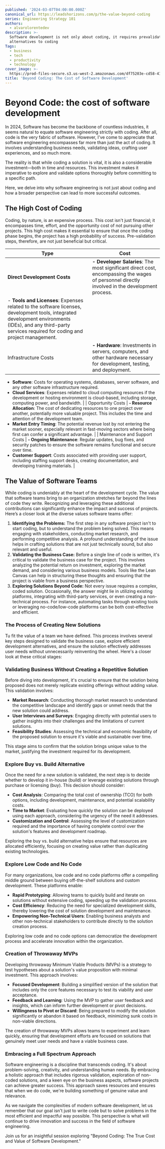 ```yaml
---
published: '2024-03-07T04:00:00.000Z'
canonical_url: https://leadshorizons.com/p/the-value-beyond-coding
series: Engineering Strategy 101
authors:
  - alvarolorentedev
description: >-
  Software development is not only about coding, it requires prevalidations, and
  alternatives to coding
Tags:
  - business
  - tech
  - productivity
  - technology
cover_image: >-
  https://prod-files-secure.s3.us-west-2.amazonaws.com/df75203e-cd58-41eb-8339-d5bf4288eb0e/725a1d98-f3ef-4189-b3af-0a4da1b38797/656a9132-51a7-4fd6-a37b-a4190ff73ed5_1024x1024.webp?X-Amz-Algorithm=AWS4-HMAC-SHA256&X-Amz-Content-Sha256=UNSIGNED-PAYLOAD&X-Amz-Credential=AKIAT73L2G45FSPPWI6X%2F20241226%2Fus-west-2%2Fs3%2Faws4_request&X-Amz-Date=20241226T120445Z&X-Amz-Expires=3600&X-Amz-Signature=11b7d7a434c21d1816f826a22843cbc7ea36b074a14397de833791e1342694c7&X-Amz-SignedHeaders=host&x-id=GetObject
title: 'Beyond Coding: The Cost of Software Development'
---
```


# Beyond Code: the cost of software development


In 2024, Software has become the backbone of countless industries, it seems natural to equate software engineering strictly with coding. After all, code is the very fabric of software. However, I've come to appreciate that software engineering encompasses far more than just the act of coding. It involves understanding business needs, validating ideas, crafting user experiences, and so much more. 

The reality is that while coding a solution is vital, it is also a considerable investment—both in time and resources. This investment makes it imperative to explore and validate options thoroughly before committing to a specific path. 


Here, we delve into why software engineering is not just about coding and how a broader perspective can lead to more successful outcomes.


## The High Cost of Coding


Coding, by nature, is an expensive process. This cost isn't just financial; it encompasses time, effort, and the opportunity cost of not pursuing other projects. This high cost makes it essential to ensure that once the coding phase begins, the project has a high probability of success. Pre-validation steps, therefore, are not just beneficial but critical.



| **Type**                      | **Cost**                                                                                                                                                                                                                                                                                                                                                                                                                            |
| ----------------------------- | ----------------------------------------------------------------------------------------------------------------------------------------------------------------------------------------------------------------------------------------------------------------------------------------------------------------------------------------------------------------------------------------------------------------------------------- |
| **Direct Development Costs**  | **- Developer Salaries**: The most significant direct cost, encompassing the wages of personnel directly involved in the development process.
- **Tools and Licenses**: Expenses related to the software licenses, development tools, integrated development environments (IDEs), and any third-party services required for coding and project management.                                                                          |
| Infrastructure Costs          | **- Hardware**: Investments in servers, computers, and other hardware necessary for development, testing, and deployment.
- **Software**: Costs for operating systems, databases, server software, and any other software infrastructure required.
- **Cloud Services**: Expenses related to cloud computing resources if the development or hosting environment is cloud-based, including storage, computing power, and bandwidth. |
| Opportunity Costs             | **- Resource Allocation**: The cost of dedicating resources to one project over another, potentially more valuable project. This includes the time and attention of the development team.
- **Market Entry Timing**: The potential revenue lost by not entering the market sooner, especially relevant in fast-moving sectors where being first can confer a significant advantage.                                                 |
| Maintenance and Support Costs | **- Ongoing Maintenance**: Regular updates, bug fixes, and security patches to ensure the software remains functional and secure over time.
- **Customer Support**: Costs associated with providing user support, including staffing support desks, creating documentation, and developing training materials.                                                                                                                      |


## The Value of Software Teams


While coding is undeniably at the heart of the development cycle. The value that software teams bring to an organization stretches far beyond the lines of code they write. Recognizing and leveraging these additional contributions can significantly enhance the impact and success of projects. Here’s a closer look at the diverse values software teams offer:

1. **Identifying the Problems:** The first step in any software project isn't to start coding, but to understand the problem being solved. This means engaging with stakeholders, conducting market research, and performing competitive analysis. A profound understanding of the issue helps in crafting solutions that are not just technically sound, but also relevant and useful.
2. **Validating the Business Case:** Before a single line of code is written, it's critical to validate the business case for the project. This involves analyzing the potential return on investment, exploring the market demand, and considering various business models. Tools like the Lean Canvas can help in structuring these thoughts and ensuring that the project is viable from a business perspective.
3. **Exploring Solutions Beyond Code:** Not every issue requires a complex, coded solution. Occasionally, the answer might lie in utilizing existing platforms, integrating with third-party services, or even creating a non-technical process. For instance, automating tasks through existing tools or leveraging no-code/low-code platforms can be both cost-effective and efficient.

### The Process of Creating New Solutions


Tu fit the value of a team we have defined. This process involves several key steps designed to validate the business case, explore efficient development alternatives, and ensure the solution effectively addresses user needs without unnecessarily reinventing the wheel. Here's a closer look at these critical stages:


### Validating Business Without Creating a Repetitive Solution


Before diving into development, it's crucial to ensure that the solution being proposed does not merely replicate existing offerings without adding value. This validation involves:

- **Market Research**: Conducting thorough market research to understand the competitive landscape and identify gaps or unmet needs that the new solution could address.
- **User Interviews and Surveys**: Engaging directly with potential users to gather insights into their challenges and the limitations of current solutions.
- **Feasibility Studies**: Assessing the technical and economic feasibility of the proposed solution to ensure it's viable and sustainable over time.

This stage aims to confirm that the solution brings unique value to the market, justifying the investment required for its development.


### Explore Buy vs. Build Alternative


Once the need for a new solution is validated, the next step is to decide whether to develop it in-house (build) or leverage existing solutions through purchase or licensing (buy). This decision should consider:

- **Cost Analysis**: Comparing the total cost of ownership (TCO) for both options, including development, maintenance, and potential scalability costs.
- **Time to Market**: Evaluating how quickly the solution can be deployed using each approach, considering the urgency of the need it addresses.
- **Customization and Control**: Assessing the level of customization required and the importance of having complete control over the solution's features and development roadmap.

Exploring the buy vs. build alternative helps ensure that resources are allocated efficiently, focusing on creating value rather than duplicating existing technologies.


### Explore Low Code and No Code


For many organizations, low code and no code platforms offer a compelling middle ground between buying off-the-shelf solutions and custom development. These platforms enable:

- **Rapid Prototyping**: Allowing teams to quickly build and iterate on solutions without extensive coding, speeding up the validation process.
- **Cost Efficiency**: Reducing the need for specialized development skills, thereby lowering the cost of solution development and maintenance.
- **Empowering Non-Technical Users**: Enabling business analysts and other non-technical stakeholders to contribute directly to the solution creation process.

Exploring low code and no code options can democratize the development process and accelerate innovation within the organization.


### Creation of Throwaway MVPs


Developing throwaway Minimum Viable Products (MVPs) is a strategy to test hypotheses about a solution's value proposition with minimal investment. This approach involves:

- **Focused Development**: Building a simplified version of the solution that includes only the core features necessary to test its viability and user acceptance.
- **Feedback and Learning**: Using the MVP to gather user feedback and insights, which can inform further development or pivot decisions.
- **Willingness to Pivot or Discard**: Being prepared to modify the solution significantly or abandon it based on feedback, minimizing sunk costs in non-viable directions.

The creation of throwaway MVPs allows teams to experiment and learn quickly, ensuring that development efforts are focused on solutions that genuinely meet user needs and have a viable business case.


### Embracing a Full Spectrum Approach


Software engineering is a discipline that transcends coding. It's about problem-solving, creativity, and understanding human needs. By embracing a holistic approach that includes rigorous validation, exploration of non-coded solutions, and a keen eye on the business aspects, software projects can achieve greater success. This approach saves resources and ensures that when we do code, we're building something of genuine value and relevance.


As we navigate the complexities of modern software development, let us remember that our goal isn't just to write code but to solve problems in the most efficient and impactful way possible. This perspective is what will continue to drive innovation and success in the field of software engineering.



Join us for an insightful session exploring "Beyond Coding: The True Cost and Value of Software Development." 


